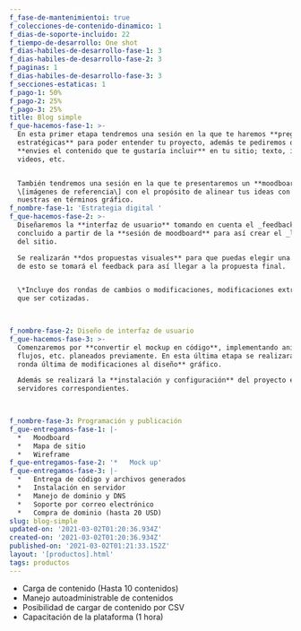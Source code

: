 ```yaml
---
f_fase-de-mantenimientoi: true
f_colecciones-de-contenido-dinamico: 1
f_dias-de-soporte-incluido: 22
f_tiempo-de-desarrollo: One shot
f_dias-habiles-de-desarrollo-fase-1: 3
f_dias-habiles-de-desarrollo-fase-2: 3
f_paginas: 1
f_dias-habiles-de-desarrollo-fase-3: 3
f_secciones-estaticas: 1
f_pago-1: 50%
f_pago-2: 25%
f_pago-3: 25%
title: Blog simple
f_que-hacemos-fase-1: >-
  En esta primer etapa tendremos una sesión en la que te haremos **preguntas
  estratégicas** para poder entender tu proyecto, además te pediremos que nos
  **envies el contenido que te gustaría incluir** en tu sitio; texto, imágenes,
  videos, etc.


  También tendremos una sesión en la que te presentaremos un **moodboard**
  \[imágenes de referencia\] con el propósito de alinear tus ideas con las
  nuestras en términos gráfico.
f_nombre-fase-1: 'Estrategia digital '
f_que-hacemos-fase-2: >-
  Diseñaremos la **interfaz de usuario** tomando en cuenta el _feedback_
  concluido a partir de la **sesión de moodboard** para así crear el _look&feel_
  del sitio.  

  Se realizarán **dos propuestas visuales** para que puedas elegir una de ella,
  de esto se tomará el feedback para así llegar a la propuesta final.


  \*Incluye dos rondas de cambios o modificaciones, modificaciones extra tendrán
  que ser cotizadas.


  ‍
f_nombre-fase-2: Diseño de interfaz de usuario
f_que-hacemos-fase-3: >-
  Comenzaremos por **convertir el mockup en código**, implementando animaciones,
  flujos, etc. planeados previamente. En esta última etapa se realizará **un
  ronda última de modificaciones al diseño** gráfico.  

  Además se realizará la **instalación y configuración** del proyecto en los
  servidores correspondientes.


  ‍
f_nombre-fase-3: Programación y publicación
f_que-entregamos-fase-1: |-
  *   Moodboard
  *   Mapa de sitio
  *   Wireframe
f_que-entregamos-fase-2: '*   Mock up'
f_que-entregamos-fase-3: |-
  *   Entrega de código y archivos generados
  *   Instalación en servidor
  *   Manejo de dominio y DNS
  *   Soporte por correo electrónico
  *   Compra de dominio (hasta 20 USD)
slug: blog-simple
updated-on: '2021-03-02T01:20:36.934Z'
created-on: '2021-03-02T01:20:36.934Z'
published-on: '2021-03-02T01:21:33.152Z'
layout: '[productos].html'
tags: productos
---
```


*   Carga de contenido (Hasta 10 contenidos)
*   Manejo autoadministrable de contenidos
*   Posibilidad de cargar de contenido por CSV
*   Capacitación de la plataforma (1 hora)
